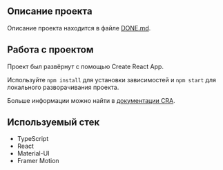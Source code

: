 ## Описание проекта
Описание проекта находится в файле [DONE.md](https://github.com/Veles-Pan/Webinar-test/blob/master/DONE.md).

## Работа с проектом

Проект был развёрнут с помощью Create React App.

Используйте `npm install` для установки зависимостей и `npm start` 
для локального разворачивания проекта.

Больше информации можно найти в 
[документации CRA](https://facebook.github.io/create-react-app/docs/getting-started).

## Используемый стек

- TypeScript
- React
- Material-UI
- Framer Motion
